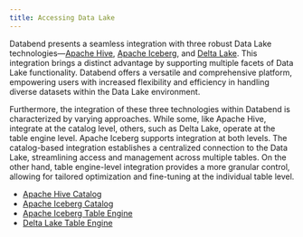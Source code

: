 ```yaml
---
title: Accessing Data Lake
---
```


Databend presents a seamless integration with three robust Data Lake technologies—[Apache Hive](https://hive.apache.org/), [Apache Iceberg](https://iceberg.apache.org/), and [Delta Lake](https://delta.io/). This integration brings a distinct advantage by supporting multiple facets of Data Lake functionality. Databend offers a versatile and comprehensive platform, empowering users with increased flexibility and efficiency in handling diverse datasets within the Data Lake environment.

Furthermore, the integration of these three technologies within Databend is characterized by varying approaches. While some, like Apache Hive, integrate at the catalog level, others, such as Delta Lake, operate at the table engine level. Apache Iceberg supports integration at both levels. The catalog-based integration establishes a centralized connection to the Data Lake, streamlining access and management across multiple tables. On the other hand, table engine-level integration provides a more granular control, allowing for tailored optimization and fine-tuning at the individual table level.

- [Apache Hive Catalog](01-hive.md)
- [Apache Iceberg Catalog](02-iceberg/iceberg-catalog.md)
- [Apache Iceberg Table Engine](02-iceberg/iceberg-engine.md)
- [Delta Lake Table Engine](03-delta.md)